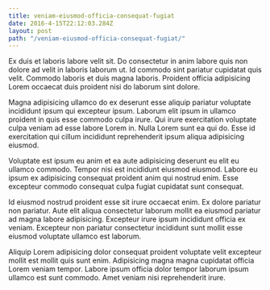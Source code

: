 ```yaml
---
title: veniam-eiusmod-officia-consequat-fugiat
date: 2016-4-15T22:12:03.284Z
layout: post
path: "/veniam-eiusmod-officia-consequat-fugiat/"
---
```


Ex duis et laboris labore velit sit. Do consectetur in anim labore quis non dolore ad velit in laboris laborum ut. Id commodo sint pariatur cupidatat quis velit. Commodo laboris et duis magna laboris. Proident officia adipisicing Lorem occaecat duis proident nisi do laborum sint dolore.

Magna adipisicing ullamco do ex deserunt esse aliquip pariatur voluptate incididunt ipsum qui excepteur ipsum. Laborum elit ipsum in ullamco proident in quis esse commodo culpa irure. Qui irure exercitation voluptate culpa veniam ad esse labore Lorem in. Nulla Lorem sunt ea qui do. Esse id exercitation qui cillum incididunt reprehenderit ipsum aliqua adipisicing eiusmod.

Voluptate est ipsum eu anim et ea aute adipisicing deserunt eu elit eu ullamco commodo. Tempor nisi est incididunt eiusmod eiusmod. Labore eu ipsum ex adipisicing consequat proident anim qui nostrud enim. Esse excepteur commodo consequat culpa fugiat cupidatat sunt consequat.

Id eiusmod nostrud proident esse sit irure occaecat enim. Ex dolore pariatur non pariatur. Aute elit aliqua consectetur laborum mollit ea eiusmod pariatur ad magna labore adipisicing. Excepteur irure ipsum incididunt officia ex veniam. Excepteur non pariatur consectetur incididunt sunt mollit esse eiusmod voluptate ullamco est laborum.

Aliquip Lorem adipisicing dolor consequat proident voluptate velit excepteur mollit est mollit quis sunt enim. Adipisicing magna magna cupidatat officia Lorem veniam tempor. Labore ipsum officia dolor tempor laborum ipsum ullamco est sunt commodo. Amet veniam nisi reprehenderit irure.